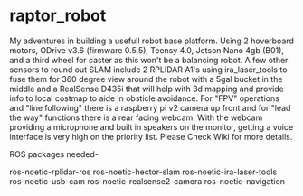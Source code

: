# raptor_robot
My adventures in building a usefull robot base platform. Using 2 hoverboard motors, ODrive v3.6 (firmware 0.5.5), Teensy 4.0, Jetson Nano 4gb (B01), and a third wheel for caster as this won't be a balancing robot. A few other sensors to round out SLAM include 2 RPLIDAR A1's using ira_laser_tools to fuse them for 360 degree view around the robot with a 5gal bucket in the middle and a RealSense D435i that will help with 3d mapping and provide info to local costmap to aide in obsticle avoidance. For "FPV" operations and "line following" there is a raspberry pi v2 camera up front and for "lead the way" functions there is a rear facing webcam. With the webcam providing a microphone and built in speakers on the monitor, getting a voice interface is very high on the priority list. Please Check Wiki for more details.

ROS packages needed-

  ros-noetic-rplidar-ros
  ros-noetic-hector-slam
  ros-noetic-ira-laser-tools
  ros-noetic-usb-cam
  ros-noetic-realsense2-camera
  ros-noetic-navigation
